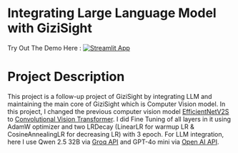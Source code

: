 # Integrating Large Language Model with GiziSight
Try Out The Demo Here : [![Streamlit App](https://static.streamlit.io/badges/streamlit_badge_black_white.svg)](https://gizisight-with-llm.streamlit.app/)

# Project Description
This project is a follow-up project of GiziSight by integrating LLM and maintaining the main core of GiziSight which is Computer Vision model. In this project, I changed the previous computer vision model [EfficientNetV2S](https://arxiv.org/abs/2104.00298) to [Convolutional Vision Transformer](https://arxiv.org/abs/2103.15808). I did Fine Tuning of all layers in it using AdamW optimizer and two LRDecay (LinearLR for warmup LR & CosineAnnealingLR for decreasing LR) with 3 epoch. For LLM integration, here I use Qwen 2.5 32B via [Groq API](https://console.groq.com/keys) and GPT-4o mini via [Open AI API](https://platform.openai.com/api-keys).
